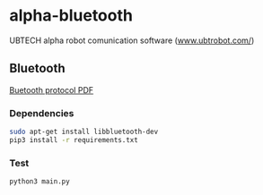 # alpha-bluetooth
UBTECH alpha robot comunication software (www.ubtrobot.com/)

## Bluetooth

[Buetooth protocol PDF](http://www.ubtrobot.com/upload/download/Alpha1%20Series%20Bluetooth%20communication%20protocol565212.pdf)

### Dependencies

```sh
sudo apt-get install libbluetooth-dev
pip3 install -r requirements.txt
```
### Test

```sh
python3 main.py
```
